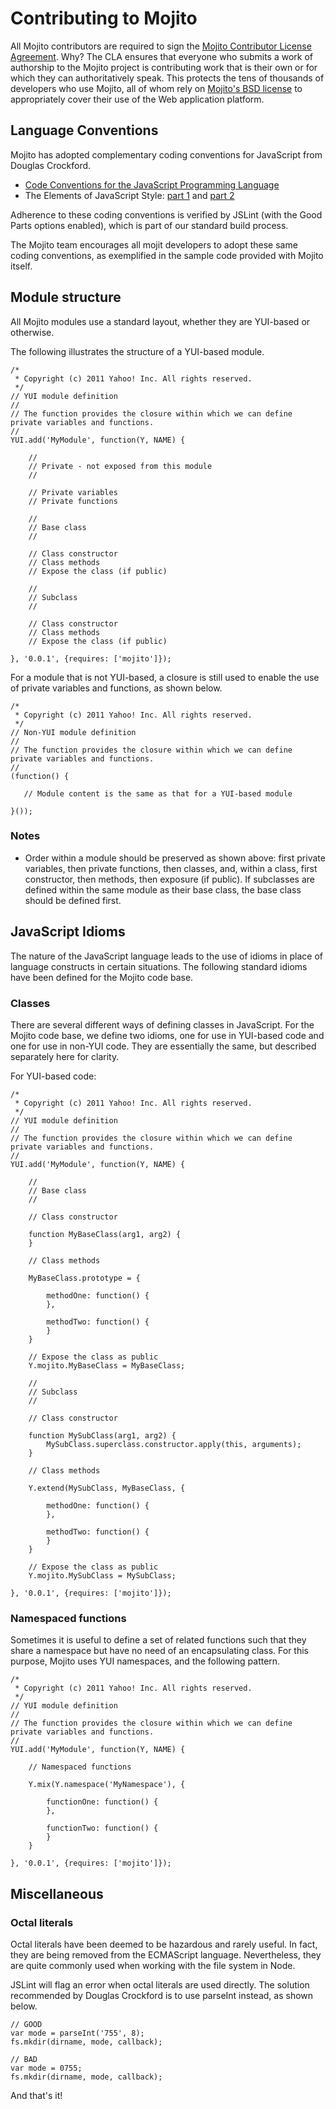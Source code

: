 # Contributing to Mojito

All Mojito contributors are required to sign the
[Mojito Contributor License Agreement](http://developer.yahoo.com/cocktails/mojito/cla/).
Why? The CLA ensures that everyone who submits a work of authorship to the Mojito project is contributing work that is their own or for which they can authoritatively speak. This protects the tens of thousands of developers who use Mojito, all of whom rely on
[Mojito's BSD license](https://github.com/yahoo/mojito/blob/master/LICENSE.txt)
to appropriately cover their use of the Web application platform.

## Language Conventions

Mojito has adopted complementary coding conventions for JavaScript from Douglas Crockford.

   * [Code Conventions for the JavaScript Programming Language](http://javascript.crockford.com/code.html)
   * The Elements of JavaScript Style: [part 1](http://javascript.crockford.com/style1.html) and [part 2](http://javascript.crockford.com/style2.html)
   
Adherence to these coding conventions is verified by JSLint (with the Good Parts options enabled), which is part of our standard build process.

The Mojito team encourages all mojit developers to adopt these same coding conventions, as exemplified in the sample code provided with Mojito itself.

## Module structure

All Mojito modules use a standard layout, whether they are YUI-based or otherwise.

The following illustrates the structure of a YUI-based module.

    /*
     * Copyright (c) 2011 Yahoo! Inc. All rights reserved.
     */
    // YUI module definition
    //
    // The function provides the closure within which we can define private variables and functions.
    //
    YUI.add('MyModule', function(Y, NAME) {

        //
        // Private - not exposed from this module
        //

        // Private variables
        // Private functions

        //
        // Base class
        //

        // Class constructor
        // Class methods
        // Expose the class (if public)

        //
        // Subclass
        //

        // Class constructor
        // Class methods
        // Expose the class (if public)

    }, '0.0.1', {requires: ['mojito']});

For a module that is not YUI-based, a closure is still used to enable the use of private variables and functions, as shown below.

    /*
     * Copyright (c) 2011 Yahoo! Inc. All rights reserved.
     */
    // Non-YUI module definition
    //
    // The function provides the closure within which we can define private variables and functions.
    //
    (function() {

       // Module content is the same as that for a YUI-based module

    }());

### Notes

   * Order within a module should be preserved as shown above: first private variables, then private functions, then classes, and, within a class, first constructor, then methods, then exposure (if public). If subclasses are defined within the same module as their base class, the base class should be defined first.

## JavaScript Idioms

The nature of the JavaScript language leads to the use of idioms in place of language constructs in certain situations. The following standard idioms have been defined for the Mojito code base.

### Classes

There are several different ways of defining classes in JavaScript. For the Mojito code base, we define two idioms, one for use in YUI-based code and one for use in non-YUI code. They are essentially the same, but described separately here for clarity.

For YUI-based code:

    /*
     * Copyright (c) 2011 Yahoo! Inc. All rights reserved.
     */
    // YUI module definition
    //
    // The function provides the closure within which we can define private variables and functions.
    //
    YUI.add('MyModule', function(Y, NAME) {

        //
        // Base class
        //

        // Class constructor

        function MyBaseClass(arg1, arg2) {
        }

        // Class methods

        MyBaseClass.prototype = {

            methodOne: function() {
            },

            methodTwo: function() {
            }
        }

        // Expose the class as public
        Y.mojito.MyBaseClass = MyBaseClass;

        //
        // Subclass
        //

        // Class constructor

        function MySubClass(arg1, arg2) {
            MySubClass.superclass.constructor.apply(this, arguments);
        }

        // Class methods

        Y.extend(MySubClass, MyBaseClass, {

            methodOne: function() {
            },

            methodTwo: function() {
            }
        }

        // Expose the class as public
        Y.mojito.MySubClass = MySubClass;

    }, '0.0.1', {requires: ['mojito']});

### Namespaced functions

Sometimes it is useful to define a set of related functions such that they share a namespace but have no need of an encapsulating class. For this purpose, Mojito uses YUI namespaces, and the following pattern.

    /*
     * Copyright (c) 2011 Yahoo! Inc. All rights reserved.
     */
    // YUI module definition
    //
    // The function provides the closure within which we can define private variables and functions.
    //
    YUI.add('MyModule', function(Y, NAME) {

        // Namespaced functions

        Y.mix(Y.namespace('MyNamespace'), {

            functionOne: function() {
            },

            functionTwo: function() {
            }
        }

    }, '0.0.1', {requires: ['mojito']});

## Miscellaneous

### Octal literals

Octal literals have been deemed to be hazardous and rarely useful. In fact, they are being removed from the ECMAScript language. Nevertheless, they are quite commonly used when working with the file system in Node.

JSLint will flag an error when octal literals are used directly. The solution recommended by Douglas Crockford is to use parseInt instead, as shown below.

    // GOOD
    var mode = parseInt('755', 8);
    fs.mkdir(dirname, mode, callback);

    // BAD
    var mode = 0755;
    fs.mkdir(dirname, mode, callback);

And that's it!


